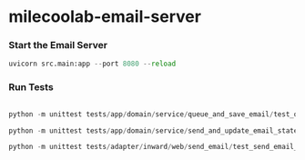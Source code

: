 # milecoolab-email-server

### Start the Email Server
```python
uvicorn src.main:app --port 8080 --reload
```

### Run Tests
```python

python -m unittest tests/app/domain/service/queue_and_save_email/test_queue_and_save_email.py

python -m unittest tests/app/domain/service/send_and_update_email_state/test_send_and_update_email_state.py

python -m unittest tests/adapter/inward/web/send_email/test_send_email_controller.py
```
